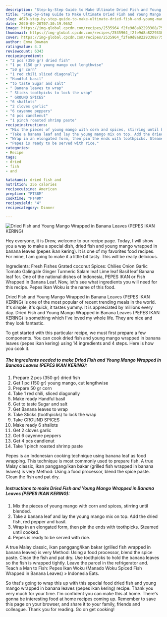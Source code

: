```yaml
---
description: "Step-by-Step Guide to Make Ultimate Dried Fish and Young Mango Wrapped in Banana Leaves (PEPES IKAN KERING)"
title: "Step-by-Step Guide to Make Ultimate Dried Fish and Young Mango Wrapped in Banana Leaves (PEPES IKAN KERING)"
slug: 4670-step-by-step-guide-to-make-ultimate-dried-fish-and-young-mango-wrapped-in-banana-leaves-pepes-ikan-kering
date: 2020-09-20T07:30:19.965Z
image: https://img-global.cpcdn.com/recipes/2535964_f2fe9d8a82293308/751x532cq70/dried-fish-and-young-mango-wrapped-in-banana-leaves-pepes-ikan-kering-recipe-main-photo.jpg
thumbnail: https://img-global.cpcdn.com/recipes/2535964_f2fe9d8a82293308/751x532cq70/dried-fish-and-young-mango-wrapped-in-banana-leaves-pepes-ikan-kering-recipe-main-photo.jpg
cover: https://img-global.cpcdn.com/recipes/2535964_f2fe9d8a82293308/751x532cq70/dried-fish-and-young-mango-wrapped-in-banana-leaves-pepes-ikan-kering-recipe-main-photo.jpg
author: Emma Bowman
ratingvalue: 4.3
reviewcount: 6343
recipeingredient:
- "2 pcs (350 gr) dried fish"
- "1 pc (150 gr) young mango cut lengthwise"
- "50 gr corn"
- "1 red chili sliced diagonally"
- "Handful basil"
- "to taste Sugar and salt"
- " Banana leaves to wrap"
- " Sticks toothpicks to lock the wrap"
- " GROUND SPICES"
- "6 shallots"
- "2 cloves garlic"
- "6 cayenne peppers"
- "4 pcs candlenut"
- "1 pinch roasted shrimp paste"
recipeinstructions:
- "Mix the pieces of young mango with corn and spices, stirring until blended."
- "Take a banana leaf and lay the young mango mix on top. Add the dried fish, red pepper and basil."
- "Wrap in an elongated form, then pin the ends with toothpicks. Steamed until cooked."
- "Pepes is ready to be served with rice."
categories:
- Recipe
tags:
- dried
- fish
- and

katakunci: dried fish and 
nutrition: 256 calories
recipecuisine: American
preptime: "PT38M"
cooktime: "PT49M"
recipeyield: "4"
recipecategory: Dinner

---
```



![Dried Fish and Young Mango Wrapped in Banana Leaves (PEPES IKAN KERING)](https://img-global.cpcdn.com/recipes/2535964_f2fe9d8a82293308/751x532cq70/dried-fish-and-young-mango-wrapped-in-banana-leaves-pepes-ikan-kering-recipe-main-photo.jpg)

Hey everyone, it is Drew, welcome to our recipe page. Today, I will show you a way to make a special dish, dried fish and young mango wrapped in banana leaves (pepes ikan kering). It is one of my favorites food recipes. For mine, I am going to make it a little bit tasty. This will be really delicious.

Ingredients: Fresh Fishes Grated coconut Spices: Chilies Onion Garlic Tomato Galingale Ginger Turmeric Salam leaf Lime leaf Basil leaf Banana leaf for. One of the national dishes of Indonesia, PEPES IKAN or Fish Wrapped in Banana Leaf. Now, let&#39;s see what ingredients you will need for this recipe. Pepes Ikan Woku is the name of this food.

Dried Fish and Young Mango Wrapped in Banana Leaves (PEPES IKAN KERING) is one of the most popular of recent trending meals in the world. It's simple, it's quick, it tastes yummy. It is appreciated by millions every day. Dried Fish and Young Mango Wrapped in Banana Leaves (PEPES IKAN KERING) is something which I've loved my whole life. They are nice and they look fantastic.


To get started with this particular recipe, we must first prepare a few components. You can cook dried fish and young mango wrapped in banana leaves (pepes ikan kering) using 14 ingredients and 4 steps. Here is how you cook it.

<!--inarticleads1-->

##### The ingredients needed to make Dried Fish and Young Mango Wrapped in Banana Leaves (PEPES IKAN KERING):

1. Prepare 2 pcs (350 gr) dried fish
1. Get 1 pc (150 gr) young mango, cut lengthwise
1. Prepare 50 gr corn
1. Take 1 red chili, sliced diagonally
1. Make ready Handful basil
1. Get to taste Sugar and salt
1. Get  Banana leaves to wrap
1. Take  Sticks (toothpicks) to lock the wrap
1. Take  GROUND SPICES
1. Make ready 6 shallots
1. Get 2 cloves garlic
1. Get 6 cayenne peppers
1. Get 4 pcs candlenut
1. Take 1 pinch roasted shrimp paste


Pepes is an Indonesian cooking technique using banana leaf as food wrapping. This technique is most commonly used to prepare fish. A true Malay classic, ikan panggang/ikan bakar (grilled fish wrapped in banana leaves) is very Method: Using a food processor, blend the spice paste. Clean the fish and pat dry. 

<!--inarticleads2-->

##### Instructions to make Dried Fish and Young Mango Wrapped in Banana Leaves (PEPES IKAN KERING):

1. Mix the pieces of young mango with corn and spices, stirring until blended.
1. Take a banana leaf and lay the young mango mix on top. Add the dried fish, red pepper and basil.
1. Wrap in an elongated form, then pin the ends with toothpicks. Steamed until cooked.
1. Pepes is ready to be served with rice.


A true Malay classic, ikan panggang/ikan bakar (grilled fish wrapped in banana leaves) is very Method: Using a food processor, blend the spice paste. Clean the fish and pat dry. Use toothpicks to hold the banana leaves so the fish is wrapped tightly. Leave the parcel in the refrigerator and. Teach a Man to Fish: Pepes Ikan Woku (Manado Woku Spiced Fish Wrapped in Banana Leaves) » Indonesia Eats. 

So that's going to wrap this up with this special food dried fish and young mango wrapped in banana leaves (pepes ikan kering) recipe. Thank you very much for your time. I'm confident you can make this at home. There's gonna be interesting food at home recipes coming up. Remember to save this page on your browser, and share it to your family, friends and colleague. Thank you for reading. Go on get cooking!
